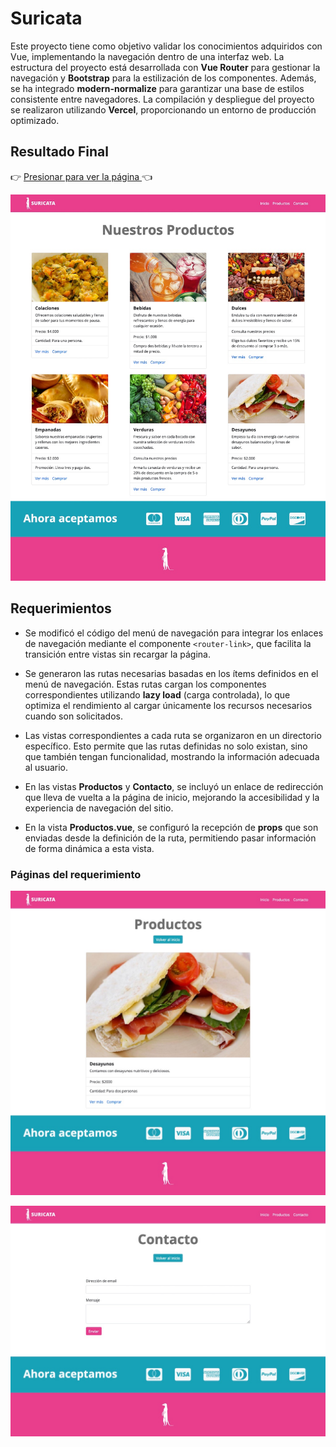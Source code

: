 # Suricata

Este proyecto tiene como objetivo validar los conocimientos adquiridos con Vue, implementando la navegación dentro de una interfaz web. La estructura del proyecto está desarrollada con **Vue Router** para gestionar la navegación y **Bootstrap** para la estilización de los componentes. Además, se ha integrado **modern-normalize** para garantizar una base de estilos consistente entre navegadores. La compilación y despliegue del proyecto se realizaron utilizando **Vercel**, proporcionando un entorno de producción optimizado.

## Resultado Final

👉 [Presionar para ver la página ](https://desafio-suricata-encaminada.vercel.app) 👈


![Página Home](./public/img/home.jpg)

## Requerimientos

- Se modificó el código del menú de navegación para integrar los enlaces de navegación mediante el componente `<router-link>`, que facilita la transición entre vistas sin recargar la página.
  
- Se generaron las rutas necesarias basadas en los ítems definidos en el menú de navegación. Estas rutas cargan los componentes correspondientes utilizando **lazy load** (carga controlada), lo que optimiza el rendimiento al cargar únicamente los recursos necesarios cuando son solicitados.

- Las vistas correspondientes a cada ruta se organizaron en un directorio específico. Esto permite que las rutas definidas no solo existan, sino que también tengan funcionalidad, mostrando la información adecuada al usuario.

- En las vistas **Productos** y **Contacto**, se incluyó un enlace de redirección que lleva de vuelta a la página de inicio, mejorando la accesibilidad y la experiencia de navegación del sitio.

- En la vista **Productos.vue**, se configuró la recepción de **props** que son enviadas desde la definición de la ruta, permitiendo pasar información de forma dinámica a esta vista.

### Páginas del requerimiento

![Página productos](./public/img/productos.jpg)

![Página productos](./public/img/contacto.jpg)
